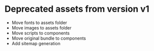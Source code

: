 # Deprecated assets from version v1

* Move fonts to assets folder
* Move images to assets folder
* Move scripts to components
* Move original bundle to components
* Add sitemap generation

